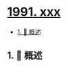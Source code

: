 # [1991. xxx](https://github.com/Tdahuyou/TNotes.leetcode/tree/main/notes/1991.%20xxx)

<!-- region:toc -->

- [1. 📝 概述](#1--概述)

<!-- endregion:toc -->

## 1. 📝 概述
